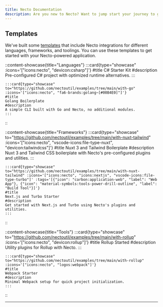 ```yaml
---
title: Necto Documentation
description: Are you new to Necto? Want to jump start your journey to get developing as fast as possible? The fastest way to get started us by jumping in directly to a module for the language of your choice.
---    
```


## Templates

We've built some [templates](https://github.com/nectoutil/examples) that include Necto integrations for different languages, frameworks, and toolings. You can use these templates to get started with your Necto-powered application.

::content-showcase{title="Languages"}
    :::card{type="showcase" :icons='["icons:necto", "devicon:csharp"]'}
    #title
    C# Starter Kit
    #description
    Pre-configured C# project with optimized runtime alternatives.
    ::: 

    :::card{type="showcase" to="https://github.com/nectoutil/examples/tree/main/with-go" :icons='["icons:necto", "fa6-brands:golang~[#00B4E0]"]'}
    #title
    Golang Boilerplate
    #description
    A simple CLI built with Go and Necto, no additional modules.
    :::
::  

::content-showcase{title="Frameworks"}
    :::card{type="showcase" to="https://github.com/nectoutil/examples/tree/main/with-nuxt-tailwind" :icons='["icons:necto", "vscode-icons:file-type-nuxt", "devicon:tailwindcss"]'}
    #title
    Nuxt 3 and Tailwind Boilerplate
    #description
    Nuxt 3 and Tailwind CSS boilerplate with Necto's pre-configured plugins and utilities.
    :::
    
    :::card{type="showcase" to="https://github.com/nectoutil/examples/tree/main/with-nuxt-tailwind" :icons='["icons:necto", "icons:nextjs", "vscode-icons:file-type-turbo"]' :tags='[{"icon": "carbon:application-web", "label": "Web App"}, {"icon": "material-symbols:tools-power-drill-outline", "label": "Build Tool"}]'}
    #title
    Next.js and Turbo Starter
    #description
    Get started with Next.js and Turbo using Necto's plugins and utilities.
    :::
::

::content-showcase{title="Tools"}
    :::card{type="showcase" to="https://github.com/nectoutil/examples/tree/main/with-rollup" :icons='["icons:necto", "devicon:rollup"]'}
    #title
    Rollup Started
    #description
    Utility plugins for Rollup with Necto.
    :::

    :::card{type="showcase" to="https://github.com/nectoutil/examples/tree/main/with-rollup" :icons='["icons:necto", "logos:webpack"]'}
    #title
    Webpack Starter
    #description
    Minimal Webpack setup for quick project initialization.
    :::
::

---

